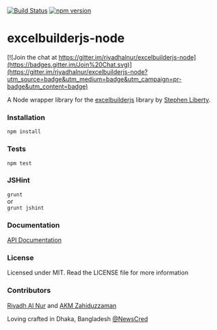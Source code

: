 [![Build Status](https://travis-ci.org/riyadhalnur/excelbuilderjs-node.svg)](https://travis-ci.org/riyadhalnur/excelbuilderjs-node)  [![npm version](https://badge.fury.io/js/excelbuilderjs-node.svg)](http://badge.fury.io/js/excelbuilderjs-node)

excelbuilderjs-node
===================

[![Join the chat at https://gitter.im/riyadhalnur/excelbuilderjs-node](https://badges.gitter.im/Join%20Chat.svg)](https://gitter.im/riyadhalnur/excelbuilderjs-node?utm_source=badge&utm_medium=badge&utm_campaign=pr-badge&utm_content=badge)

A Node wrapper library for the [excelbuilderjs](http://excelbuilderjs.com) library by [Stephen Liberty](https://github.com/stephenliberty).  

### Installation  
`npm install`  

### Tests
`npm test`  

### JSHint
`grunt`  
or  
`grunt jshint`  

### Documentation  
[API Documentation](http://excelbuilderjs.com/documentation.html)  

### License  
Licensed under MIT. Read the LICENSE file for more information  

### Contributors  
[Riyadh Al Nur](http://blog.verticalaxisbd.com) and [AKM Zahiduzzaman](http://www.zahiduzzaman.com)  


Loving crafted in Dhaka, Bangladesh [@NewsCred](http://newscred.com)

